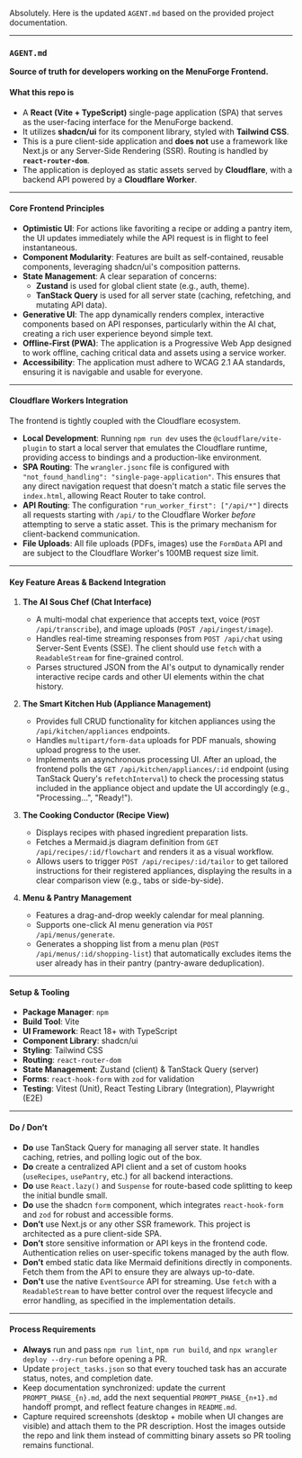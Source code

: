 Absolutely. Here is the updated `AGENT.md` based on the provided project documentation.

***

### **`AGENT.md`**

**Source of truth for developers working on the MenuForge Frontend.**

#### **What this repo is**

* A **React (Vite + TypeScript)** single-page application (SPA) that serves as the user-facing interface for the MenuForge backend.
* It utilizes **shadcn/ui** for its component library, styled with **Tailwind CSS**.
* This is a pure client-side application and **does not** use a framework like Next.js or any Server-Side Rendering (SSR). Routing is handled by **`react-router-dom`**.
* The application is deployed as static assets served by **Cloudflare**, with a backend API powered by a **Cloudflare Worker**.

---

#### **Core Frontend Principles**

* **Optimistic UI**: For actions like favoriting a recipe or adding a pantry item, the UI updates immediately while the API request is in flight to feel instantaneous.
* **Component Modularity**: Features are built as self-contained, reusable components, leveraging shadcn/ui's composition patterns.
* **State Management**: A clear separation of concerns:
    * **Zustand** is used for global client state (e.g., auth, theme).
    * **TanStack Query** is used for all server state (caching, refetching, and mutating API data).
* **Generative UI**: The app dynamically renders complex, interactive components based on API responses, particularly within the AI chat, creating a rich user experience beyond simple text.
* **Offline-First (PWA)**: The application is a Progressive Web App designed to work offline, caching critical data and assets using a service worker.
* **Accessibility**: The application must adhere to WCAG 2.1 AA standards, ensuring it is navigable and usable for everyone.

---

#### **Cloudflare Workers Integration**

The frontend is tightly coupled with the Cloudflare ecosystem.

* **Local Development**: Running `npm run dev` uses the `@cloudflare/vite-plugin` to start a local server that emulates the Cloudflare runtime, providing access to bindings and a production-like environment.
* **SPA Routing**: The `wrangler.jsonc` file is configured with `"not_found_handling": "single-page-application"`. This ensures that any direct navigation request that doesn't match a static file serves the `index.html`, allowing React Router to take control.
* **API Routing**: The configuration `"run_worker_first": ["/api/*"]` directs all requests starting with `/api/` to the Cloudflare Worker *before* attempting to serve a static asset. This is the primary mechanism for client-backend communication.
* **File Uploads**: All file uploads (PDFs, images) use the `FormData` API and are subject to the Cloudflare Worker's 100MB request size limit.

---

#### **Key Feature Areas & Backend Integration**

1.  **The AI Sous Chef (Chat Interface)**
    * A multi-modal chat experience that accepts text, voice (`POST /api/transcribe`), and image uploads (`POST /api/ingest/image`).
    * Handles real-time streaming responses from `POST /api/chat` using Server-Sent Events (SSE). The client should use `fetch` with a `ReadableStream` for fine-grained control.
    * Parses structured JSON from the AI's output to dynamically render interactive recipe cards and other UI elements within the chat history.

2.  **The Smart Kitchen Hub (Appliance Management)**
    * Provides full CRUD functionality for kitchen appliances using the `/api/kitchen/appliances` endpoints.
    * Handles `multipart/form-data` uploads for PDF manuals, showing upload progress to the user.
    * Implements an asynchronous processing UI. After an upload, the frontend polls the `GET /api/kitchen/appliances/:id` endpoint (using TanStack Query's `refetchInterval`) to check the processing status included in the appliance object and update the UI accordingly (e.g., "Processing...", "Ready!").

3.  **The Cooking Conductor (Recipe View)**
    * Displays recipes with phased ingredient preparation lists.
    * Fetches a Mermaid.js diagram definition from `GET /api/recipes/:id/flowchart` and renders it as a visual workflow.
    * Allows users to trigger `POST /api/recipes/:id/tailor` to get tailored instructions for their registered appliances, displaying the results in a clear comparison view (e.g., tabs or side-by-side).

4.  **Menu & Pantry Management**
    * Features a drag-and-drop weekly calendar for meal planning.
    * Supports one-click AI menu generation via `POST /api/menus/generate`.
    * Generates a shopping list from a menu plan (`POST /api/menus/:id/shopping-list`) that automatically excludes items the user already has in their pantry (pantry-aware deduplication).

---

#### **Setup & Tooling**

* **Package Manager**: `npm`
* **Build Tool**: Vite
* **UI Framework**: React 18+ with TypeScript
* **Component Library**: shadcn/ui
* **Styling**: Tailwind CSS
* **Routing**: `react-router-dom`
* **State Management**: Zustand (client) & TanStack Query (server)
* **Forms**: `react-hook-form` with `zod` for validation
* **Testing**: Vitest (Unit), React Testing Library (Integration), Playwright (E2E)

---

#### **Do / Don’t**

* **Do** use TanStack Query for managing all server state. It handles caching, retries, and polling logic out of the box.
* **Do** create a centralized API client and a set of custom hooks (`useRecipes`, `usePantry`, etc.) for all backend interactions.
* **Do** use `React.lazy()` and `Suspense` for route-based code splitting to keep the initial bundle small.
* **Do** use the shadcn `form` component, which integrates `react-hook-form` and `zod` for robust and accessible forms.
* **Don’t** use Next.js or any other SSR framework. This project is architected as a pure client-side SPA.
* **Don’t** store sensitive information or API keys in the frontend code. Authentication relies on user-specific tokens managed by the auth flow.
* **Don’t** embed static data like Mermaid definitions directly in components. Fetch them from the API to ensure they are always up-to-date.
* **Don't** use the native `EventSource` API for streaming. Use `fetch` with a `ReadableStream` to have better control over the request lifecycle and error handling, as specified in the implementation details.

---

#### **Process Requirements**

* **Always** run and pass `npm run lint`, `npm run build`, and `npx wrangler deploy --dry-run` before opening a PR.
* Update `project_tasks.json` so that every touched task has an accurate status, notes, and completion date.
* Keep documentation synchronized: update the current `PROMPT_PHASE_{n}.md`, add the next sequential `PROMPT_PHASE_{n+1}.md` handoff prompt, and reflect feature changes in `README.md`.
* Capture required screenshots (desktop + mobile when UI changes are visible) and attach them to the PR description. Host the images outside the repo and link them instead of committing binary assets so PR tooling remains functional.
